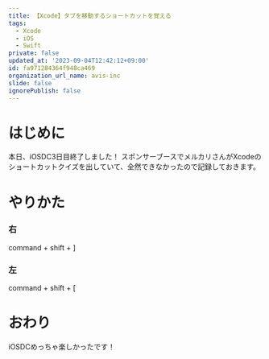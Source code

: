```yaml
---
title: 【Xcode】タブを移動するショートカットを覚える
tags:
  - Xcode
  - iOS
  - Swift
private: false
updated_at: '2023-09-04T12:42:12+09:00'
id: fa971284364f948ca469
organization_url_name: avis-inc
slide: false
ignorePublish: false
---
```

# はじめに
本日、iOSDC3日目終了しました！
スポンサーブースでメルカリさんがXcodeのショートカットクイズを出していて、全然できなかったので記録しておきます。

# やりかた
### 右
command + shift + ]

### 左
command + shift + [

# おわり
iOSDCめっちゃ楽しかったです！
